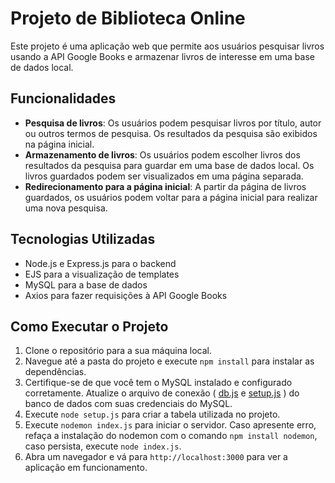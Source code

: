 # Projeto de Biblioteca Online

Este projeto é uma aplicação web que permite aos usuários pesquisar livros usando a API Google Books e armazenar livros de interesse em uma base de dados local.

## Funcionalidades

- **Pesquisa de livros**: Os usuários podem pesquisar livros por título, autor ou outros termos de pesquisa. Os resultados da pesquisa são exibidos na página inicial.
- **Armazenamento de livros**: Os usuários podem escolher livros dos resultados da pesquisa para guardar em uma base de dados local. Os livros guardados podem ser visualizados em uma página separada.
- **Redirecionamento para a página inicial**: A partir da página de livros guardados, os usuários podem voltar para a página inicial para realizar uma nova pesquisa.

## Tecnologias Utilizadas

- Node.js e Express.js para o backend
- EJS para a visualização de templates
- MySQL para a base de dados
- Axios para fazer requisições à API Google Books

## Como Executar o Projeto

1. Clone o repositório para a sua máquina local.
2. Navegue até a pasta do projeto e execute `npm install` para instalar as dependências.
3. Certifique-se de que você tem o MySQL instalado e configurado corretamente. Atualize o arquivo de conexão ( [db.js](db.js) e [setup.js](setup.js) ) do banco de dados com suas credenciais do MySQL.
4. Execute `node setup.js` para criar a tabela utilizada no projeto.
5. Execute `nodemon index.js` para iniciar o servidor. Caso apresente erro, refaça a instalação do nodemon com o comando `npm install nodemon`, caso persista, execute `node index.js`.
6. Abra um navegador e vá para `http://localhost:3000` para ver a aplicação em funcionamento.